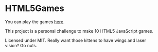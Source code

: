HTML5Games
==========
You can play the games [here](http://patrickeddy.github.io/HTML5Games).

This project is a personal challenge to make 10 HTML5 JavaScript games.

Licensed under MIT.
Really want those kittens to have wings and laser vision? Go nuts.
